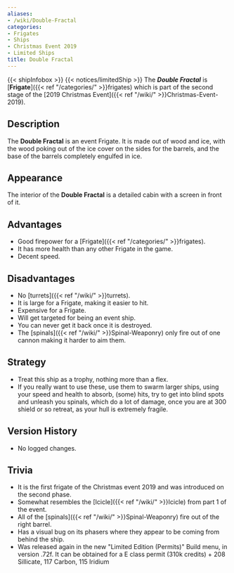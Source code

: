 ```yaml
---
aliases:
- /wiki/Double-Fractal
categories:
- Frigates
- Ships
- Christmas Event 2019
- Limited Ships
title: Double Fractal
---
```


{{< shipInfobox >}} {{< notices/limitedShip >}} The **_Double Fractal_** is [**Frigate**]({{< ref "/categories/" >}}frigates) which is part of the second stage of the [2019 Christmas Event]({{< ref "/wiki/" >}}Christmas-Event-2019). 

## Description

The **Double Fractal** is an event Frigate. It is made out of wood and ice, with the wood poking out of the ice cover on the sides for the barrels, and the base of the barrels completely engulfed in ice.

## Appearance

The interior of the **Double Fractal** is a detailed cabin with a screen in front of it.

## Advantages

- Good firepower for a [Frigate]({{< ref "/categories/" >}}frigates).
- It has more health than any other Frigate in the game.
- Decent speed.

## Disadvantages

- No [turrets]({{< ref "/wiki/" >}}turrets).
- It is large for a Frigate, making it easier to hit.
- Expensive for a Frigate.
- Will get targeted for being an event ship.
- You can never get it back once it is destroyed.
- The [spinals]({{< ref "/wiki/" >}}Spinal-Weaponry) only fire out of one cannon making it harder to aim them.

## Strategy

- Treat this ship as a trophy, nothing more than a flex.
- If you really want to use these, use them to swarm larger ships, using your speed and health to absorb, (some) hits, try to get into blind spots and unleash you spinals, which do a lot of damage, once you are at 300 shield or so retreat, as your hull is extremely fragile.

## Version History 

- No logged changes.

## Trivia

- It is the first frigate of the Christmas event 2019 and was introduced on the second phase.
- Somewhat resembles the [Icicle]({{< ref "/wiki/" >}}Icicle) from part 1 of the event.
- All of the [spinals]({{< ref "/wiki/" >}}Spinal-Weaponry) fire out of the right barrel.
- Has a visual bug on its phasers where they appear to be coming from behind the ship.
- Was released again in the new "Limited Edition (Permits)" Build menu, in version .72f. It can be obtained for a E class permit (310k credits) + 208 Sillicate, 117 Carbon, 115 Iridium